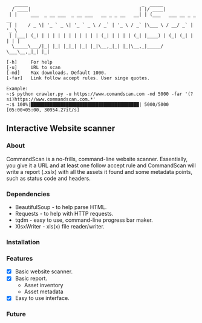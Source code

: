        _____                                          _  _____                 
      / ____|                                        | |/ ____|                
     | |     ___  _ __ ___  _ __ ___   __ _ _ __   __| | (___   ___ __ _ _ __  
     | |    / _ \| '_ ` _ \| '_ ` _ \ / _` | '_ \ / _` |\___ \ / __/ _` | '_ \ 
     | |___| (_) | | | | | | | | | | | (_| | | | | (_| |____) | (_| (_| | | | |
      \_____\___/|_| |_| |_|_| |_| |_|\__,_|_| |_|\__,_|_____/ \___\__,_|_| |_|                                
    
    [-h]     For help
    [-u]     URL to scan
    [-md]    Max downloads. Default 1000.
    [-far]   Link follow accept rules. User singe quotes.
    
    Example:
    ~:$ python crawler.py -u https://www.comandscan.com -md 5000 -far '(?si)https://www.commandscan.com.*'
    ~:$ 100%|████████████████████████████████████████| 5000/5000 [05:00<05:00, 30954.27it/s]

## Interactive Website scanner

### About
CommandScan is a no-frills, command-line website scanner. Essentially, you give it a URL and at least one follow accept rule
and CommandScan will write a report (.xslx) with all the assets it found and some metadata points, such as status code and headers.

### Dependencies
- BeautifulSoup - to help parse HTML.
- Requests - to help with HTTP requests.
- tqdm - easy to use, command-line progress bar maker.
- XlsxWriter - xls(x) file reader/writer.

### Installation

### Features
- [x] Basic website scanner.
- [x] Basic report.
    - Asset inventory
    - Asset metadata
- [x] Easy to use interface. 

### Future


